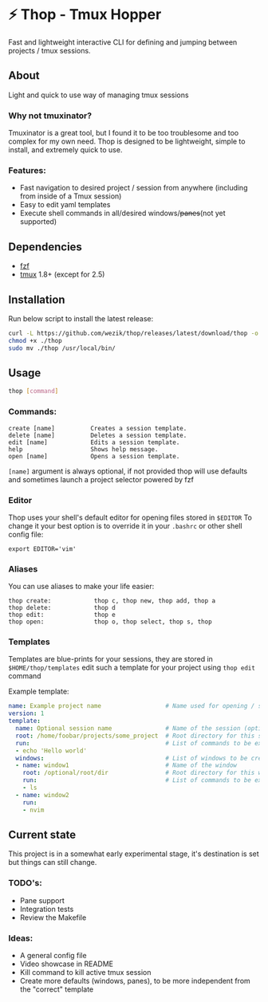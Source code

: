 # ⚡ Thop - Tmux Hopper
Fast and lightweight interactive CLI for defining and jumping between projects / tmux sessions.

## About
Light and quick to use way of managing tmux sessions

### Why not tmuxinator?
Tmuxinator is a great tool, but I found it to be too troublesome and too complex for my own need.
Thop is designed to be lightweight, simple to install, and extremely quick to use.

### Features:
- Fast navigation to desired project / session from anywhere (including from inside of a Tmux session)
- Easy to edit yaml templates
- Execute shell commands in all/desired windows/~~panes~~(not yet supported)

## Dependencies
- [fzf](https://github.com/junegunn/fzf)
- [tmux](https://github.com/tmux/tmux) 1.8+ (except for 2.5)

## Installation
Run below script to install the latest release:

```bash
curl -L https://github.com/wezik/thop/releases/latest/download/thop -o ./thop
chmod +x ./thop
sudo mv ./thop /usr/local/bin/
```

## Usage
```bash
thop [command]
```

### Commands:
```
create [name]          Creates a session template.
delete [name]          Deletes a session template.
edit [name]            Edits a session template.
help                   Shows help message.
open [name]            Opens a session template.

```
`[name]` argument is always optional, if not provided thop will use defaults and sometimes launch a project selector powered by fzf

### Editor

Thop uses your shell's default editor for opening files stored in `$EDITOR`
To change it your best option is to override it in your `.bashrc` or other shell config file:

```bashrc
export EDITOR='vim'
```

### Aliases

You can use aliases to make your life easier:

```
thop create:            thop c, thop new, thop add, thop a
thop delete:            thop d
thop edit:              thop e
thop open:              thop o, thop select, thop s, thop
```

### Templates
Templates are blue-prints for your sessions, they are stored in `$HOME/thop/templates` edit such a template for your project using `thop edit` command

Example template:
```yaml
name: Example project name                  # Name used for opening / selecting the project
version: 1
template:
  name: Optional session name               # Name of the session (optional), will use project name if not present
  root: /home/foobar/projects/some_project  # Root directory for this session
  run:                                      # List of commands to be executed in all windows (optional)
  - echo 'Hello world'
  windows:                                  # List of windows to be created (1 window is required)
  - name: window1                           # Name of the window
    root: /optional/root/dir                # Root directory for this window (optional)
    run:                                    # List of commands to be executed in this window (optional)
    - ls
  - name: window2
    run:
    - nvim
```

## Current state
This project is in a somewhat early experimental stage, it's destination is set but things can still change.

### TODO's:
- Pane support
- Integration tests
- Review the Makefile

### Ideas:
- A general config file
- Video showcase in README
- Kill command to kill active tmux session
- Create more defaults (windows, panes), to be more independent from the "correct" template
